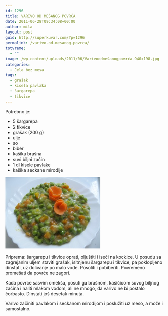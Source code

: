 ```yaml
---
id: 1296
title: VARIVO OD MEŠANOG POVRĆA
date: 2011-06-28T09:34:08+00:00
author: mila
layout: post
guid: http://superkuvar.com/?p=1296
permalink: /varivo-od-mesanog-povrca/
totvreme:
  - ""
image: /wp-content/uploads/2011/06/Varivoodmešanogpovrća-940x198.jpg
categories:
  - Jela bez mesa
tags:
  - grašak
  - kisela pavlaka
  - šargarepa
  - tikvice
---
```

Potrebno je:

  * 5 šargarepa
  * 2 tikvice
  * grašak (200 g)
  * ulje
  * so
  * biber
  * kašika brašna
  * suvi biljni začin
  * 1 dl kisele pavlake
  * kašika seckane mirođije

<img class="alignnone size-medium wp-image-3529" title="Varivoodmešanogpovrća" src="/wp-content/uploads/2011/06/Varivoodmešanogpovrća-300x225.jpg" alt="" width="300" height="225" /> 

Priprema: šargarepu i tikvice oprati, oljuštiti i iseći na kockice. U posudu sa zagrejanim uljem staviti grašak, isitnjenu šargarepu i tikvice, pa poklopljeno dinstati, uz dolivanje po malo vode. Posoliti i pobiberiti. Povremeno promešati da povrće ne zagori.

Kada povrće sasvim omekša, posuti ga brašnom, kašičicom suvog biljnog začina i naliti mlakom vodom, ali ne mnogo, da varivo ne bi postalo čorbasto. Dinstati još desetak minuta.

Varivo začiniti pavlakom i seckanom mirođijom i poslužiti uz meso, a može i samostalno.